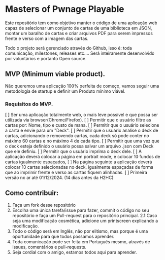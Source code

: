 # Masters of Pwnage Playable

Este repositório tem como objetivo manter o código de uma aplicação web capaz de selecionar um conjunto de cartas de uma biblioteca em JSON, montar um baralho de cartas e criar arquivos PDF para serem impressos frente e verso com a imagem das cartas.

Todo o projeto será gerenciado através do Github, isso é: toda comunicação, milestones, releases etc.... Será inteiramente desenvolvido por voluntários e portanto Open source.

## MVP (Minimum viable product).
Não queremos uma aplicação 100% perfeita de começo, vamos seguir uma metodologia de startup e definir um Produto mínimo viável.



### Requisitos do MVP.

[ ] Ser uma aplicação totalmente web, o mais leve possível e que possa ser utilizada via browser(Chrome/Firefox).
[ ] Permitir que o usuário filtre as cartas por: Nome, tipo e custo de mana.
[ ] Permitir que o usuário selecione a carta e envie para um "Deck".
[ ] Permitir que o usuário analise o deck de cartas, adicionando e removendo cartas, cada deck só pode conter no máximo 60 cartas e no máximo 4 de cada tipo.
[ ] Permitir que uma vez que o deck esteja definido o usuário possa salvar um arquivo .json com Deck que ele definiu.
[ ] Permitir que o usuário imprima o deck dele.
    [ ]  A aplicação deverá colocar a página em portrait mode, e colocar 10 fundos de cartas igualmente espaçados,
    [ ]  Na página seguinte a aplicação deverá colocar 10 cartas selecionadas no deck, igualmente espaçadas de forma que ao imprimir frente e verso as cartas fiquem alinhadas.
[ ] Primeira versão no ar até 01/12/2024. (14 dias antes da H2HC)

## Como contribuir:

1. Faça um fork desse repositório
2. Escolha uma única tarefa/issue para fazer, commit o código no seu repositório e faça um Pull-request para o repositório principal.
2.1 Caso seja uma modificação cosmética, adicione um printscreen explicando a modificação.
3. Todo o código será em Inglês, não por elitismo, mas porque é uma oportunidade para que todos possamos aprender.
4. Toda comunicação pode ser feita em Português mesmo, através de issues, comentários e pull-requests.
5. Seja cordial com o amigo, estamos todos aqui para aprender.